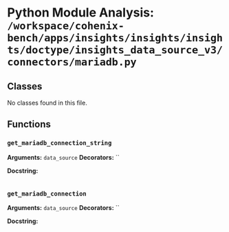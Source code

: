 # Python Module Analysis: `/workspace/cohenix-bench/apps/insights/insights/insights/doctype/insights_data_source_v3/connectors/mariadb.py`

## Classes

No classes found in this file.


## Functions

### `get_mariadb_connection_string`
**Arguments:** `data_source`
**Decorators:** ``

**Docstring:**
```

```
### `get_mariadb_connection`
**Arguments:** `data_source`
**Decorators:** ``

**Docstring:**
```

```

